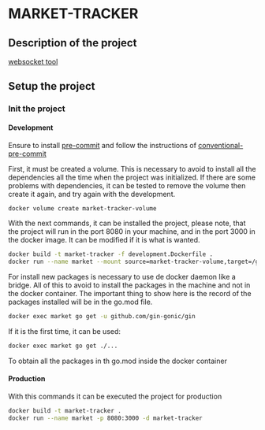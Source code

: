 # MARKET-TRACKER

## Description of the project

[websocket tool](https://github.com/nhooyr/websocket)

## Setup the project

### Init the project

#### Development

Ensure to install [pre-commit](https://pre-commit.com/#install) and follow the instructions of [conventional-pre-commit](https://github.com/compilerla/conventional-pre-commit)

First, it must be created a volume. This is necessary to avoid to install all the dependencies all the time when the project was initialized. If there are some problems with dependencies, it can be tested to remove the volume then create it again, and try again with the development.

```bash
docker volume create market-tracker-volume
```

With the next commands, it can be installed the project, please note, that the project will run in the port 8080 in your machine, and in the port 3000 in the docker image. It can be modified if it is what is wanted.

```bash
docker build -t market-tracker -f development.Dockerfile .
docker run --name market --mount source=market-tracker-volume,target=/go -v $PWD:/home/market-tracker -p 8080:3000 -d market-tracker
```

For install new packages is necessary to use de docker daemon like a bridge. All of this to avoid to install the packages in the machine and not in the docker container. The important thing to show here is the record of the packages installed will be in the go.mod file.

```bash
docker exec market go get -u github.com/gin-gonic/gin
```

If it is the first time, it can be used:

```bash
docker exec market go get ./...
```

To obtain all the packages in th go.mod inside the docker container

#### Production

With this commands it can be executed the project for production

```bash
docker build -t market-tracker .
docker run --name market -p 8080:3000 -d market-tracker
```

